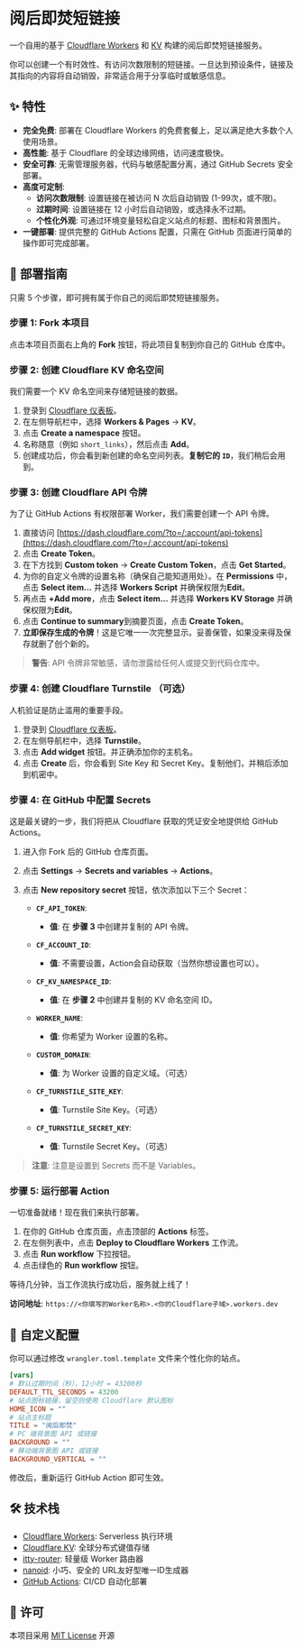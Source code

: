 # 阅后即焚短链接

一个自用的基于 [Cloudflare Workers](https://workers.cloudflare.com/) 和 [KV](https://developers.cloudflare.com/workers/learning/how-kv-works/) 构建的阅后即焚短链接服务。

你可以创建一个有时效性、有访问次数限制的短链接。一旦达到预设条件，链接及其指向的内容将自动销毁，非常适合用于分享临时或敏感信息。

## ✨ 特性

- **完全免费**: 部署在 Cloudflare Workers 的免费套餐上，足以满足绝大多数个人使用场景。
- **高性能**: 基于 Cloudflare 的全球边缘网络，访问速度极快。
- **安全可靠**: 无需管理服务器，代码与敏感配置分离，通过 GitHub Secrets 安全部署。
- **高度可定制**:
  - **访问次数限制**: 设置链接在被访问 N 次后自动销毁 (1-99次，或不限)。
  - **过期时间**: 设置链接在 12 小时后自动销毁，或选择永不过期。
  - **个性化外观**: 可通过环境变量轻松自定义站点的标题、图标和背景图片。
- **一键部署**: 提供完整的 GitHub Actions 配置，只需在 GitHub 页面进行简单的操作即可完成部署。

## 🚀 部署指南

只需 5 个步骤，即可拥有属于你自己的阅后即焚短链接服务。

### 步骤 1: Fork 本项目

点击本项目页面右上角的 **Fork** 按钮，将此项目复制到你自己的 GitHub 仓库中。

### 步骤 2: 创建 Cloudflare KV 命名空间

我们需要一个 KV 命名空间来存储短链接的数据。

1. 登录到 [Cloudflare 仪表板](https://dash.cloudflare.com/)。
2. 在左侧导航栏中，选择 **Workers & Pages** -> **KV**。
3. 点击 **Create a namespace** 按钮。
4. 名称随意（例如 `short_links`），然后点击 **Add**。
5. 创建成功后，你会看到新创建的命名空间列表。**复制它的 `ID`**，我们稍后会用到。

### 步骤 3: 创建 Cloudflare API 令牌

为了让 GitHub Actions 有权限部署 Worker，我们需要创建一个 API 令牌。

1. 直接访问 [https://dash.cloudflare.com/?to=/:account/api-tokens](https://dash.cloudflare.com/?to=/:account/api-tokens)
2. 点击 **Create Token**。
3. 在下方找到 **Custom token** -> **Create Custom Token**，点击 **Get Started**。
4. 为你的自定义令牌的设置名称（确保自己能知道用处）。在 **Permissions** 中，点击 **Select item...** 并选择 **Workers Script** 并确保权限为**Edit**。
5. 再点击 **+Add more**，点击 **Select item...** 并选择 **Workers KV Storage** 并确保权限为**Edit**。
6. 点击 **Continue to summary**到摘要页面，点击 **Create Token**。
7. **立即保存生成的令牌**！这是它唯一一次完整显示。妥善保管，如果没来得及保存就删了创个新的。

> **警告**: API 令牌非常敏感，请勿泄露给任何人或提交到代码仓库中。

### 步骤 4: 创建 Cloudflare Turnstile （可选）

人机验证是防止滥用的重要手段。

1. 登录到 [Cloudflare 仪表板](https://dash.cloudflare.com/)。
2. 在左侧导航栏中，选择 **Turnstile**。
3. 点击 **Add widget** 按钮。并正确添加你的主机名。
4. 点击 **Create** 后，你会看到 Site Key 和 Secret Key。复制他们，并稍后添加到机密中。


### 步骤 4: 在 GitHub 中配置 Secrets

这是最关键的一步，我们将把从 Cloudflare 获取的凭证安全地提供给 GitHub Actions。

1. 进入你 Fork 后的 GitHub 仓库页面。
2. 点击 **Settings** -> **Secrets and variables** -> **Actions**。
3. 点击 **New repository secret** 按钮，依次添加以下三个 Secret：

    *   **`CF_API_TOKEN`**:
        *   **值**: 在 **步骤 3** 中创建并复制的 API 令牌。

    *   **`CF_ACCOUNT_ID`**:
        *   **值**: 不需要设置，Action会自动获取（当然你想设置也可以）。

    *   **`CF_KV_NAMESPACE_ID`**:
        *   **值**: 在 **步骤 2** 中创建并复制的 KV 命名空间 ID。

    *   **`WORKER_NAME`**:
        *   **值**: 你希望为 Worker 设置的名称。

    *   **`CUSTOM_DOMAIN`**:
        *   **值**: 为 Worker 设置的自定义域。（可选）
    
    *   **`CF_TURNSTILE_SITE_KEY`**:
        *   **值**: Turnstile Site Key。（可选）

    *   **`CF_TURNSTILE_SECRET_KEY`**:
        *   **值**: Turnstile Secret Key。（可选）

> **注意**: 注意是设置到 Secrets 而不是 Variables。

### 步骤 5: 运行部署 Action

一切准备就绪！现在我们来执行部署。

1. 在你的 GitHub 仓库页面，点击顶部的 **Actions** 标签。
2. 在左侧列表中，点击 **Deploy to Cloudflare Workers** 工作流。
3. 点击 **Run workflow** 下拉按钮。
4. 点击绿色的 **Run workflow** 按钮。

等待几分钟，当工作流执行成功后，服务就上线了！

**访问地址**: `https://<你填写的Worker名称>.<你的Cloudflare子域>.workers.dev`

## 🎨 自定义配置

你可以通过修改 `wrangler.toml.template` 文件来个性化你的站点。

```toml
[vars]
# 默认过期时间（秒），12小时 = 43200秒
DEFAULT_TTL_SECONDS = 43200 
# 站点图标链接，留空则使用 Cloudflare 默认图标
HOME_ICON = "" 
# 站点主标题
TITLE = "阅后即焚"
# PC 端背景图 API 或链接
BACKGROUND = ""
# 移动端背景图 API 或链接
BACKGROUND_VERTICAL = ""
```

修改后，重新运行 GitHub Action 即可生效。

## 🛠️ 技术栈

- [Cloudflare Workers](https://workers.cloudflare.com/): Serverless 执行环境
- [Cloudflare KV](https://developers.cloudflare.com/workers/learning/how-kv-works/): 全球分布式键值存储
- [itty-router](https://github.com/kwhitley/itty-router): 轻量级 Worker 路由器
- [nanoid](https://github.com/ai/nanoid): 小巧、安全的 URL友好型唯一ID生成器
- [GitHub Actions](https://github.com/features/actions): CI/CD 自动化部署

## 📄 许可

本项目采用 [MIT License](./LICENSE) 开源
